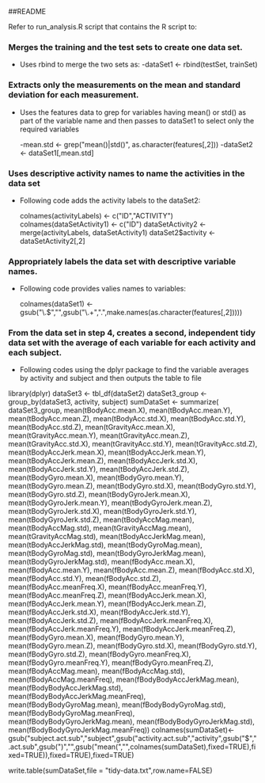 ##README

Refer to run_analysis.R script that contains the R script to:

### Merges the training and the test sets to create one data set.
* Uses rbind to merge the two sets as:
  -dataSet1 <- rbind(testSet, trainSet)


### Extracts only the measurements on the mean and standard deviation for each measurement. 
* Uses the features data to grep for variables having mean() or std() as part of the variable name and then passes to dataSet1 to select only the required variables 
  
  -mean.std <- grep("mean()|std()", as.character(features[,2]))
  -dataSet2 <- dataSet1[,mean.std]



### Uses descriptive activity names to name the activities in the data set
* Following code adds the activity labels to the dataSet2:

  colnames(activityLabels) <- c("ID","ACTIVITY")
  colnames(dataSetActivity1) <- c("ID")
  dataSetActivity2 <- merge(activityLabels, dataSetActivity1)
  dataSet2$activity <-dataSetActivity2[,2]




### Appropriately labels the data set with descriptive variable names. 
* Following code provides valies names to variables:

  colnames(dataSet1) <- gsub("\\.$","",gsub("\\.+",".",make.names(as.character(features[,2]))))

### From the data set in step 4, creates a second, independent tidy data set with the average of each variable for each activity and each subject.

* Following codes using the dplyr package to find the variable averages by activity and subject and then outputs the table to file

library(dplyr)
dataSet3 <- tbl_df(dataSet2)
dataSet3_group <- group_by(dataSet3, activity, subject)
sumDataSet <- summarize(
   dataSet3_group, 
   mean(tBodyAcc.mean.X),
   mean(tBodyAcc.mean.Y),
   mean(tBodyAcc.mean.Z),
   mean(tBodyAcc.std.X),
   mean(tBodyAcc.std.Y),
   mean(tBodyAcc.std.Z),
   mean(tGravityAcc.mean.X),
   mean(tGravityAcc.mean.Y),
   mean(tGravityAcc.mean.Z),
   mean(tGravityAcc.std.X),
   mean(tGravityAcc.std.Y),
   mean(tGravityAcc.std.Z),
   mean(tBodyAccJerk.mean.X),
   mean(tBodyAccJerk.mean.Y),
   mean(tBodyAccJerk.mean.Z),
   mean(tBodyAccJerk.std.X),
   mean(tBodyAccJerk.std.Y),
   mean(tBodyAccJerk.std.Z),
   mean(tBodyGyro.mean.X),
   mean(tBodyGyro.mean.Y),
   mean(tBodyGyro.mean.Z),
   mean(tBodyGyro.std.X),
   mean(tBodyGyro.std.Y),
   mean(tBodyGyro.std.Z),
   mean(tBodyGyroJerk.mean.X),
   mean(tBodyGyroJerk.mean.Y),
   mean(tBodyGyroJerk.mean.Z),
   mean(tBodyGyroJerk.std.X),
   mean(tBodyGyroJerk.std.Y),
   mean(tBodyGyroJerk.std.Z),
   mean(tBodyAccMag.mean),
   mean(tBodyAccMag.std),
   mean(tGravityAccMag.mean),
   mean(tGravityAccMag.std),
   mean(tBodyAccJerkMag.mean),
   mean(tBodyAccJerkMag.std),
   mean(tBodyGyroMag.mean),
   mean(tBodyGyroMag.std),
   mean(tBodyGyroJerkMag.mean),
   mean(tBodyGyroJerkMag.std),
   mean(fBodyAcc.mean.X),
   mean(fBodyAcc.mean.Y),
   mean(fBodyAcc.mean.Z),
   mean(fBodyAcc.std.X),
   mean(fBodyAcc.std.Y),
   mean(fBodyAcc.std.Z),
   mean(fBodyAcc.meanFreq.X),
   mean(fBodyAcc.meanFreq.Y),
   mean(fBodyAcc.meanFreq.Z),
   mean(fBodyAccJerk.mean.X),
   mean(fBodyAccJerk.mean.Y),
   mean(fBodyAccJerk.mean.Z),
   mean(fBodyAccJerk.std.X),
   mean(fBodyAccJerk.std.Y),
   mean(fBodyAccJerk.std.Z),
   mean(fBodyAccJerk.meanFreq.X),
   mean(fBodyAccJerk.meanFreq.Y),
   mean(fBodyAccJerk.meanFreq.Z),
   mean(fBodyGyro.mean.X),
   mean(fBodyGyro.mean.Y),
   mean(fBodyGyro.mean.Z),
   mean(fBodyGyro.std.X),
   mean(fBodyGyro.std.Y),
   mean(fBodyGyro.std.Z),
   mean(fBodyGyro.meanFreq.X),
   mean(fBodyGyro.meanFreq.Y),
   mean(fBodyGyro.meanFreq.Z),
   mean(fBodyAccMag.mean),
   mean(fBodyAccMag.std),
   mean(fBodyAccMag.meanFreq),
   mean(fBodyBodyAccJerkMag.mean),
   mean(fBodyBodyAccJerkMag.std),
   mean(fBodyBodyAccJerkMag.meanFreq),
   mean(fBodyBodyGyroMag.mean),
   mean(fBodyBodyGyroMag.std),
   mean(fBodyBodyGyroMag.meanFreq),
   mean(fBodyBodyGyroJerkMag.mean),
   mean(fBodyBodyGyroJerkMag.std),
   mean(fBodyBodyGyroJerkMag.meanFreq))
colnames(sumDataSet)<-gsub("subject.act.sub","subject",gsub("activity.act.sub","activity",gsub("$",".act.sub",gsub(")","",gsub("mean(","",colnames(sumDataSet),fixed=TRUE),fixed=TRUE)),fixed=TRUE),fixed=TRUE)

write.table(sumDataSet,file = "tidy-data.txt",row.name=FALSE)




